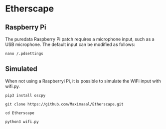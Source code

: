 # Etherscape

## Raspberry Pi

The puredata Raspberry Pi patch requires a microphone input, such as a USB microphone. The default input can be modified as follows:

```
nano /.pdsettings
```


## Simulated
When not using a Raspberryi Pi, it is possible to simulate the WiFi input with wifi.py.

```
pip3 install oscpy

git clone https://github.com/Maximaaal/Etherscape.git

cd Etherscape

python3 wifi.py
